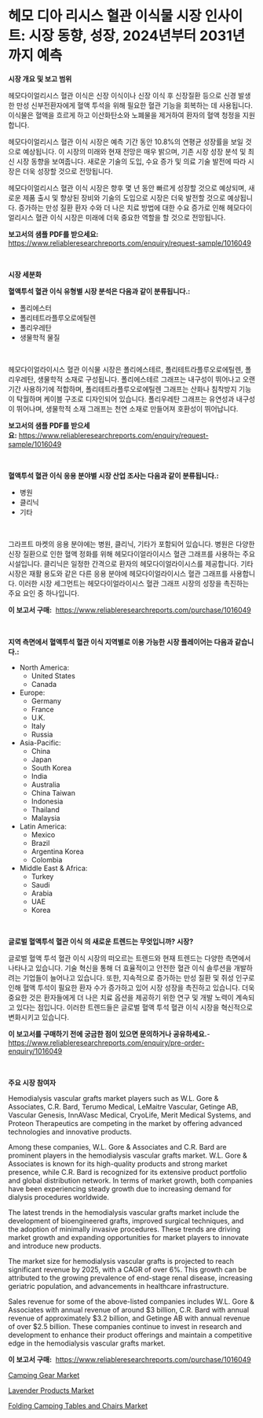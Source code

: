 <p><h1>헤모 디아 리시스 혈관 이식물 시장 인사이트: 시장 동향, 성장, 2024년부터 2031년까지 예측</h1></p><p><strong>시장 개요 및 보고 범위</strong></p>
<p><p>헤모다이얼리시스 혈관 이식은 신장 이식이나 신장 이식 후 신장질환 등으로 신경 발생한 만성 신부전환자에게 혈액 투석을 위해 필요한 혈관 기능을 회복하는 데 사용됩니다. 이식물은 혈액을 흐르게 하고 이산화탄소와 노폐물을 제거하여 환자의 혈액 청정을 지원합니다.</p><p>헤모다이얼리시스 혈관 이식 시장은 예측 기간 동안 10.8%의 연평균 성장률을 보일 것으로 예상됩니다. 이 시장의 미래와 현재 전망은 매우 밝으며, 기존 시장 성장 분석 및 최신 시장 동향을 보여줍니다. 새로운 기술의 도입, 수요 증가 및 의료 기술 발전에 따라 시장은 더욱 성장할 것으로 전망됩니다.</p><p>헤모다이얼리시스 혈관 이식 시장은 향후 몇 년 동안 빠르게 성장할 것으로 예상되며, 새로운 제품 출시 및 향상된 장비와 기술의 도입으로 시장은 더욱 발전할 것으로 예상됩니다. 증가하는 만성 질환 환자 수와 더 나은 치료 방법에 대한 수요 증가로 인해 헤모다이얼리시스 혈관 이식 시장은 미래에 더욱 중요한 역할을 할 것으로 전망됩니다.</p></p>
<p><strong>보고서의 샘플 PDF를 받으세요:</strong> <a href="https://www.reliableresearchreports.com/enquiry/request-sample/1016049">https://www.reliableresearchreports.com/enquiry/request-sample/1016049</a></p>
<p>&nbsp;</p>
<p><strong>시장 세분화</strong></p>
<p><strong>혈액투석 혈관 이식 유형별 시장 분석은 다음과 같이 분류됩니다.:</strong></p>
<p><ul><li>폴리에스터</li><li>폴리테트라플루오로에틸렌</li><li>폴리우레탄</li><li>생물학적 물질</li></ul></p>
<p>&nbsp;</p>
<p><p>헤모다이얼라이시스 혈관 이식물 시장은 폴리에스테르, 폴리테트라플루오로에틸렌, 폴리우레탄, 생물학적 소재로 구성됩니다. 폴리에스테르 그래프는 내구성이 뛰어나고 오랜 기간 사용하기에 적합하며, 폴리테트라플루오로에틸렌 그래프는 산화나 침착방지 기능이 탁월하며 케이블 구조로 디자인되어 있습니다. 폴리우레탄 그래프는 유연성과 내구성이 뛰어나며, 생물학적 소재 그래프는 천연 소재로 만들어져 호환성이 뛰어납니다.</p></p>
<p><strong>보고서의 샘플 PDF를 받으세요:</strong>&nbsp;<a href="https://www.reliableresearchreports.com/enquiry/request-sample/1016049">https://www.reliableresearchreports.com/enquiry/request-sample/1016049</a></p>
<p>&nbsp;</p>
<p><strong> 혈액투석 혈관 이식 응용 분야별 시장 산업 조사는 다음과 같이 분류됩니다.:</strong></p>
<p><ul><li>병원</li><li>클리닉</li><li>기타</li></ul></p>
<p>&nbsp;</p>
<p><p>그라프트 마켓의 응용 분야에는 병원, 클리닉, 기타가 포함되어 있습니다. 병원은 다양한 신장 질환으로 인한 혈액 정화를 위해 헤모다이얼라이시스 혈관 그래프를 사용하는 주요 시설입니다. 클리닉은 일정한 간격으로 환자의 헤모다이얼라이시스를 제공합니다. 기타 시장은 재활 용도와 같은 다른 응용 분야에 헤모다이얼라이시스 혈관 그래프를 사용합니다. 이러한 시장 세그먼트는 헤모다이얼라이시스 혈관 그래프 시장의 성장을 촉진하는 주요 요인 중 하나입니다.</p></p>
<p><strong>이 보고서 구매:</strong>&nbsp; <a href="https://www.reliableresearchreports.com/purchase/1016049">https://www.reliableresearchreports.com/purchase/1016049</a></p>
<p>&nbsp;</p>
<p><strong>지역 측면에서 혈액투석 혈관 이식 지역별로 이용 가능한 시장 플레이어는 다음과 같습니다.:</strong></p>
<p><ul>
    <li>
        North America:
        <ul>
            <li>United States</li>
            <li>Canada</li>
        </ul>
    </li>
    <li>
        Europe:
        <ul>
            <li>Germany</li>
            <li>France</li>
            <li>U.K.</li>
            <li>Italy</li>
            <li>Russia</li>
        </ul>
    </li>
    <li>
        Asia-Pacific:
        <ul>
            <li>China</li>
            <li>Japan</li>
            <li>South Korea</li>
            <li>India</li>
            <li>Australia</li>
            <li>China Taiwan</li>
            <li>Indonesia</li>
            <li>Thailand</li>
            <li>Malaysia</li>
        </ul>
    </li>
    <li>
        Latin America:
        <ul>
            <li>Mexico</li>
            <li>Brazil</li>
            <li>Argentina Korea</li>
            <li>Colombia</li>
        </ul>
    </li>
    <li>
        Middle East & Africa:
        <ul>
            <li>Turkey</li>
            <li>Saudi</li>
            <li>Arabia</li>
            <li>UAE</li>
            <li>Korea</li>
        </ul>
    </li>
    </ul></p>
<p>&nbsp;</p>
<p><strong>글로벌 혈액투석 혈관 이식 의 새로운 트렌드는 무엇입니까? 시장?</strong></p>
<p><p>글로벌 혈액 투석 혈관 이식 시장의 떠오르는 트렌드와 현재 트렌드는 다양한 측면에서 나타나고 있습니다. 기술 혁신을 통해 더 효율적이고 안전한 혈관 이식 솔루션을 개발하려는 기업들이 늘어나고 있습니다. 또한, 지속적으로 증가하는 만성 질환 및 쥐성 인구로 인해 혈액 투석이 필요한 환자 수가 증가하고 있어 시장 성장을 촉진하고 있습니다. 더욱 중요한 것은 환자들에게 더 나은 치료 옵션을 제공하기 위한 연구 및 개발 노력이 계속되고 있다는 점입니다. 이러한 트렌드들은 글로벌 혈액 투석 혈관 이식 시장을 혁신적으로 변화시키고 있습니다.</p></p>
<p><strong>이 보고서를 구매하기 전에 궁금한 점이 있으면 문의하거나 공유하세요.</strong>- <a href="https://www.reliableresearchreports.com/enquiry/pre-order-enquiry/1016049">https://www.reliableresearchreports.com/enquiry/pre-order-enquiry/1016049</a></p>
<p>&nbsp;</p>
<p><strong>주요 시장 참여자</strong></p>
<p><p>Hemodialysis vascular grafts market players such as W.L. Gore & Associates, C.R. Bard, Terumo Medical, LeMaitre Vascular, Getinge AB, Vascular Genesis, InnAVasc Medical, CryoLife, Merit Medical Systems, and Proteon Therapeutics are competing in the market by offering advanced technologies and innovative products.</p><p>Among these companies, W.L. Gore & Associates and C.R. Bard are prominent players in the hemodialysis vascular grafts market. W.L. Gore & Associates is known for its high-quality products and strong market presence, while C.R. Bard is recognized for its extensive product portfolio and global distribution network. In terms of market growth, both companies have been experiencing steady growth due to increasing demand for dialysis procedures worldwide.</p><p>The latest trends in the hemodialysis vascular grafts market include the development of bioengineered grafts, improved surgical techniques, and the adoption of minimally invasive procedures. These trends are driving market growth and expanding opportunities for market players to innovate and introduce new products.</p><p>The market size for hemodialysis vascular grafts is projected to reach significant revenue by 2025, with a CAGR of over 6%. This growth can be attributed to the growing prevalence of end-stage renal disease, increasing geriatric population, and advancements in healthcare infrastructure.</p><p>Sales revenue for some of the above-listed companies includes W.L. Gore & Associates with annual revenue of around $3 billion, C.R. Bard with annual revenue of approximately $3.2 billion, and Getinge AB with annual revenue of over $2.5 billion. These companies continue to invest in research and development to enhance their product offerings and maintain a competitive edge in the hemodialysis vascular grafts market.</p></p>
<p><strong>이 보고서 구매:</strong>&nbsp;&nbsp;<a href="https://www.reliableresearchreports.com/purchase/1016049">https://www.reliableresearchreports.com/purchase/1016049</a></p>
<p><p><a href="https://github.com/globismark/Market-Research-Report-List-2/blob/main/camping-gear-market.md">Camping Gear Market</a></p><p><a href="https://github.com/NorbertYates/Market-Research-Report-List-4/blob/main/lavender-products-market.md">Lavender Products Market</a></p><p><a href="https://github.com/prosalinda88/Market-Research-Report-List-3/blob/main/folding-camping-tables-and-chairs-market.md">Folding Camping Tables and Chairs Market</a></p></p>
